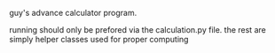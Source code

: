 guy's advance calculator program.

running should only be prefored via the calculation.py file. the rest are simply helper classes used for proper computing
